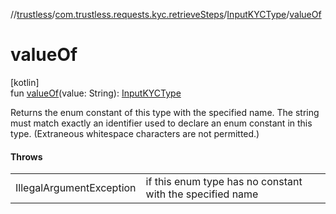 //[trustless](../../../index.md)/[com.trustless.requests.kyc.retrieveSteps](../index.md)/[InputKYCType](index.md)/[valueOf](value-of.md)

# valueOf

[kotlin]\
fun [valueOf](value-of.md)(value: String): [InputKYCType](index.md)

Returns the enum constant of this type with the specified name. The string must match exactly an identifier used to declare an enum constant in this type. (Extraneous whitespace characters are not permitted.)

#### Throws

| | |
|---|---|
| IllegalArgumentException | if this enum type has no constant with the specified name |
